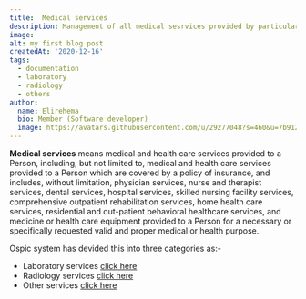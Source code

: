 ```yaml
---
title:  Medical services
description: Management of all medical sesrvices provided by particular health institutions
image: 
alt: my first blog post
createdAt: '2020-12-16'
tags:
  - documentation
  - laboratory
  - radiology
  - others
author:
  name: Elirehema
  bio: Member (Software developer)
  image: https://avatars.githubusercontent.com/u/29277048?s=460&u=7b9129df86f037dc4fb021e22ecbf252f308e688&v=4
---
```



**Medical services** means medical and health care services provided to a Person, including, but not limited to, medical and health care services provided to a Person which are covered by a policy of insurance, and includes, without limitation, physician services, nurse and therapist services, dental services, hospital services, skilled nursing facility services, comprehensive outpatient rehabilitation services, home health care services, residential and out-patient behavioral healthcare services, and medicine or health care equipment provided to a Person for a necessary or specifically requested valid and proper medical or health purpose.

Ospic system has devided this into three categories as:-
- Laboratory services [click here](/laboratory)
- Radiology services [click here](/radiology)
- Other services [click here](/other-services)
